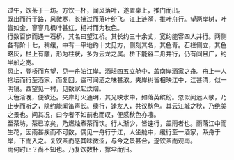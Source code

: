 过午，饮茶于一坊。方饮一杯，闻风落叶，遂置桌上，推门而出。  
既出而行于路，风微寒，长拂过而落叶纷飞。江上涟漪，推叶舟行。望两岸树，叶皆如金，寥寥几枫叶甚红，相衬而为秋色。  
行数百步而遇一石桥，其名曰望江桥。其长约三十余丈，宽约能容四人并行。两侧各有阶十七，稍缓，中有一平地约十丈见方，侧刻其名，其色青。石栏侧立，其色略灰，栏上有雕，形为柱状，多为云龙之属。桥下能容二舟并行，仍有间且广，约半船之宽。  
风止，登桥而东望，见一舟泊江岸。酒坛四五立舱中，盖南岸酒家之舟。舟上一人抱坛而行至酒家，而复回。遥可闻酒之味甚浓。夹岸树皆相映江中，江甚清，似一明镜。西望见一村，见数家起炊烟。  
天色渐晚，便欲还。夹岸灯火通明，其光映水中，如落英缤纷。忽似闻远人歌，乃止步而听之，隐约能闻笛声长。续行，逢友人，共议秋色。其云江城之秋，乃绝美之景也。问其况，曰今者不如前也而叹，便感秋色亦凄。  
至茶坊，茶已凉矣，乃燃烛煮茶而饮。行人渐少，皆速行，盖雨者也。雨落江中而生花，因雨甚疾而不可数。偶见一舟行于江，人坐舱中，缓行至一酒家，系舟于岸，下而入之。复饮茶而感其味微涩，与今之景甚合，遂饮茶而观雨。  
雨何时止？尚不知也。乃复饮数杯，撑伞而归。  
